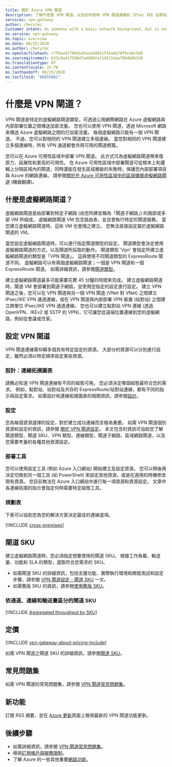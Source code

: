 ```yaml
---
title: 關於 Azure VPN 閘道
description: 了解什麼是 VPN 閘道，以及如何使用 VPN 閘道連線到 IPsec IKE 站對站、VNet 對 VNet 和點對站 VPN 虛擬網路。
services: vpn-gateway
author: cherylmc
Customer intent: As someone with a basic network background, but is new to Azure, I want to understand the capabilities of Azure VPN Gateway so that I can securely connect to my Azure virtual networks.
ms.service: vpn-gateway
ms.topic: overview
ms.date: 08/25/2020
ms.author: cherylmc
ms.openlocfilehash: c7fbea977904145aa2e8851f45a4b70f9ce0c560
ms.sourcegitcommit: b33c9ad17598d7e4d66fe11d511daa78b4b8b330
ms.translationtype: HT
ms.contentlocale: zh-TW
ms.lasthandoff: 08/25/2020
ms.locfileid: "88855601"
---
```

# <a name="what-is-vpn-gateway"></a>什麼是 VPN 閘道？

VPN 閘道是特定的虛擬網路閘道類型，可透過公用網際網路在 Azure 虛擬網路與內部部署位置之間傳送加密流量。 您也可以使用 VPN 閘道，透過 Microsoft 網路來傳送 Azure 虛擬網路之間的已加密流量。 每個虛擬網路只能有一個 VPN 閘道。 不過，您可以對相同的 VPN 閘道建立多個連線。 當您對相同的 VPN 閘道建立多個連線時，所有 VPN 通道都會共用可用的閘道頻寬。

您可以在 Azure 可用性區域中部署 VPN 閘道。 此方式可為虛擬網路閘道帶來復原力、延展性和更高的可用性。 在 Azure 可用性區域中部署閘道可從根本上和邏輯上分隔區域內的閘道，同時還能在發生區域層級的失敗時，保護您內部部署項目與 Azure 的網路連線。 請參閱[關於在 Azure 可用性區域中的區域備援虛擬網路閘道](about-zone-redundant-vnet-gateways.md) (機器翻譯)。

## <a name="what-is-a-virtual-network-gateway"></a><a name="whatis"></a>什麼是虛擬網路閘道？

虛擬網路閘道是由部署到特定子網路 (由您所建並稱為「閘道子網路」) 的兩部或多部 VM 所組成。 虛擬網路閘道 VM 包含路由表，並且會執行特定的閘道服務。 當您建立虛擬網路閘道時，這些 VM 也會隨之建立。 您無法直接設定屬於虛擬網路閘道的 VM。

當您設定虛擬網路閘道時，可以進行指定閘道類型的設定。 閘道類型會決定使用虛擬網路閘道的方式，以及閘道所採取的動作。 閘道類型 'Vpn' 會指定所建立虛擬網路閘道的類型是「VPN 閘道」。 這與使用不同閘道類型的 ExpressRoute 閘道不同。 虛擬網路可以有兩個虛擬網路閘道；一個是 VPN 閘道和一個 ExpressRoute 閘道。 如需詳細資訊，請參閱[閘道類型](vpn-gateway-about-vpn-gateway-settings.md#gwtype)。

建立虛擬網路閘道最多可能需要花費 45 分鐘的時間來完成。 建立虛擬網路閘道時，閘道 VM 會部署到閘道子網路，並使用您指定的設定進行設定。 建立 VPN 閘道之後，您可以在 VPN 閘道與另一個 VPN 閘道 (VNet 對 VNet) 之間建立 IPsec/IKE VPN 通道連線，或在 VPN 閘道與內部部署 VPN 裝置 (站對站) 之間建立跨單位 IPsec/IKE VPN 通道連線。 您也可以建立點對站 VPN 連線 (透過 OpenVPN、IKEv2 或 SSTP 的 VPN)，它可讓您從遠端位置連線到您的虛擬網路，例如從會議或住家。

## <a name="configuring-a-vpn-gateway"></a><a name="configuring"></a>設定 VPN 閘道

VPN 閘道連線需仰賴多個具有特定設定的資源。 大部分的資源可以分別進行設定，雖然必須以特定順序設定某些資源。

### <a name="design-connection-topology-diagrams"></a><a name="diagrams"></a>設計：連線拓撲圖表

請務必知道 VPN 閘道連線有不同的組態可用。 您必須決定哪個組態最符合您的需求。 例如，點對站、站對站及共存的 ExpressRoute/站對站連線，都有不同的指示與設定需求。 如需設計和連線拓撲圖表的相關資訊，請參閱[設計](design.md)。

### <a name="settings"></a><a name="settings"></a>設定

您為每個資源選擇的設定，對於建立成功連線而言極為重要。 如需 VPN 閘道個別資源和設定的資訊，請參閱 [關於 VPN 閘道設定](vpn-gateway-about-vpn-gateway-settings.md)。 本文包含的資訊可協助您了解閘道類型、閘道 SKU、VPN 類型、連線類型、閘道子網路、區域網路閘道，以及您需要考量的各種其他資源設定。

### <a name="deployment-tools"></a><a name="tools"></a>部署工具

您可以使用設定工具 (例如 Azure 入口網站) 開始建立及設定資源。 您可以稍後再決定切換到另一個工具 (如 PowerShell) 來設定其他資源，或是在適用的時機修改現有資源。 您目前無法在 Azure 入口網站中進行每一項資源和資源設定。 文章中各連線拓撲的指示會指定何時需要特定組態工具。

### <a name="planning-table"></a><a name="planningtable"></a>規劃表

下表可以協助您為您的解決方案決定最佳的連線選項。

[!INCLUDE [cross-premises](../../includes/vpn-gateway-cross-premises-include.md)]

## <a name="gateway-skus"></a><a name="gwsku"></a>閘道 SKU

建立虛擬網路閘道時，您必須指定想要使用的閘道 SKU。 根據工作負載、輸送量、功能和 SLA 的類型，選取符合您需求的 SKU。

* 如需閘道 SKU 的詳細資訊，包括支援功能、實際執行環境和開發測試和設定步驟，請參閱 [VPN 閘道設定 - 閘道 SKU](vpn-gateway-about-vpn-gateway-settings.md#gwsku) 一文。
* 如需舊版 SKU 的資訊，請參閱[使用舊版 SKU](vpn-gateway-about-skus-legacy.md)。

### <a name="gateway-skus-by-tunnel-connection-and-throughput"></a><a name="benchmark"></a>依通道、連線和輸送量區分的閘道 SKU

[!INCLUDE [Aggregated throughput by SKU](../../includes/vpn-gateway-table-gwtype-aggtput-include.md)]

## <a name="pricing"></a><a name="pricing"></a>定價

[!INCLUDE [vpn-gateway-about-pricing-include](../../includes/vpn-gateway-about-pricing-include.md)]

如需 VPN 閘道之閘道 SKU 的詳細資訊，請參閱[閘道 SKU](vpn-gateway-about-vpn-gateway-settings.md#gwsku)。

## <a name="faq"></a><a name="faq"></a>常見問題集

如需 VPN 閘道的常見問題集，請參閱 [VPN 閘道常見問題集](vpn-gateway-vpn-faq.md)。

## <a name="whats-new"></a><a name="new"></a>新功能

訂閱 RSS 摘要，並在 [Azure 更新](https://azure.microsoft.com/updates/?category=networking&query=VPN%20Gateway)頁面上檢視最新的 VPN 閘道功能更新。

## <a name="next-steps"></a>後續步驟

- 如需詳細資訊，請參閱 [VPN 閘道常見問題集](vpn-gateway-vpn-faq.md)。
- 檢視[訂用帳戶與服務限制](../azure-resource-manager/management/azure-subscription-service-limits.md#networking-limits)。
- 了解 Azure 的一些其他重要[網路功能](../networking/networking-overview.md)。
